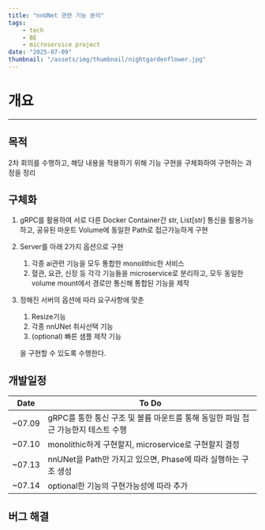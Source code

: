 ```yaml
---
title: "nnUNet 관련 기능 분리"
tags:
    - tech
    - BE
    - microservice project
date: "2025-07-09"
thumbnail: "/assets/img/thumbnail/nightgardenflower.jpg"
---
```



# 개요
---
## 목적

2차 회의를 수행하고, 해당 내용을 적용하기 위해 기능 구현을 구체화하여 구현하는 과정을 정리

## 구체화

1. gRPC를 활용하여 서로 다른 Docker Container간 str, List[str] 통신을 활용가능하고, 공유된 마운트 Volume에 동일한 Path로 접근가능하게 구현
2. Server를 아래 2가지 옵션으로 구현

   1. 각종 ai관련 기능을 모두 통합한 monolithic한 서비스
   2. 혈관, 요관, 신장 등 각각 기능들을 microservice로 분리하고, 모두 동일한 volume mount에서 경로만 통신해 통합된 기능을 제작

3. 정해진 서버의 옵션에 따라 요구사항에 맞춘

   1. Resize기능
   2. 각종 nnUNet 취사선택 기능
   3. (optional) 빠른 샘플 제작 기능

    을 구현할 수 있도록 수행한다.

## 개발일정

| Date | To Do |
| ------------ | ------------- |
| ~07.09 | gRPC를 통한 통신 구조 및 볼륨 마운트를 통해 동일한 파일 접근 가능한지 테스트 수행  |
| ~07.10 | monolithic하게 구현할지, microservice로 구현할지 결정 |
| ~07.13 | nnUNet을 Path만 가지고 있으면, Phase에 따라 실행하는 구조 생성  |
| ~07.14 | optional한 기능의 구현가능성에 따라 추가 |

## 버그 해결


